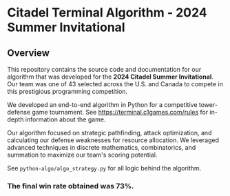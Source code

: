 # Citadel Terminal Algorithm - 2024 Summer Invitational

## Overview
This repository contains the source code and documentation for our algorithm that was developed for the **2024 Citadel Summer Invitational**. Our team was one of 43 selected across the U.S. and Canada to compete in this prestigious programming competition.

We developed an end-to-end algorithm in Python for a competitive tower-defense game tournament. See https://terminal.c1games.com/rules for in-depth information about the game. 

Our algorithm focused on strategic pathfinding, attack optimization, and calculating our defense weaknesses for resource allocation. We leveraged advanced techniques in discrete mathematics, combinatorics, and summation to maximize our team's scoring potential.

See `python-algo/algo_strategy.py` for all logic behind the algorithm.

### The final win rate obtained was 73%.

